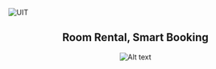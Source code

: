 ![UIT](https://img.shields.io/badge/from-UIT%20VNUHCM-blue?style=for-the-badge&link=https%3A%2F%2Fwww.uit.edu.vn%2F)

 <h2 align="center"> Room Rental, Smart Booking </h2>

<p align="center">
  <img src="https://www.uit.edu.vn/sites/vi/files/banner_uit.png" alt="Alt text">
</p>

